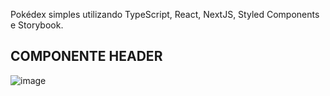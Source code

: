 Pokédex simples utilizando TypeScript, React, NextJS, Styled Components e Storybook.

## COMPONENTE HEADER

![image](https://user-images.githubusercontent.com/62587952/131182674-099f896f-f60f-4662-ba6c-99a3f6df06ca.png)


